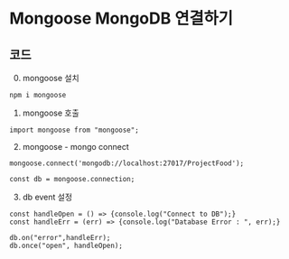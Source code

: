 # Mongoose MongoDB 연결하기

## 코드

0. mongoose 설치

```
npm i mongoose
```

1. mongoose 호출

```
import mongoose from "mongoose";
```

2. mongoose - mongo connect

```
mongoose.connect('mongodb://localhost:27017/ProjectFood');

const db = mongoose.connection;
```

3. db event 설정

```
const handleOpen = () => {console.log("Connect to DB");}
const handleErr = (err) => {console.log("Database Error : ", err);}

db.on("error",handleErr);
db.once("open", handleOpen);
```

